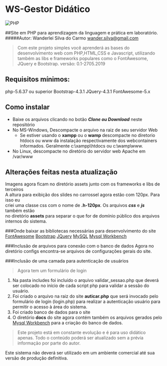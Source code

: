 WS-Gestor Didático
==================

![PHP](https://alexandrebbarbosa.files.wordpress.com/2016/01/php-elephant.png)

##Site em PHP para aprendizagem da linguagem e prática em laboratório.
#####Autor: Wanderlei Silva do Carmo  <wander.silva@gmail.com>

>Com este projeto simples você aprenderá as bases do desenvolvimento web com PHP,HTML,CSS e Javascript, utilizando também as libs e frameworks populares como o FontAwesome, JQuery e Bootstrap.
versão: 0.1-2705.2019

Requisitos mínimos:
------------------

php-5.6.37 ou superior
Bootstrap-4.3.1
JQuery-4.3.1
FontAwesome-5.x

Como instalar
-------------

* Baixe os arquivos clicando no botão **_Clone ou Download_** neste repositório
* No MS-Windows, Descompacte o arquivo na raiz de seu servidor Web
  + Se estiver usando o **__xampp__** ou o **__wamp__** descompacte no diretorio htdocs ou www da instalação respectivamente dos webcontainers informados. Geralmente c:\xampp\htdocs ou c:\wamp\www.
* No Linux, descompacte no diretório do servidor web Apache em /var/www


Alterações feitas nesta atualização
-----------------------------------
Imagens agora ficam no diretório assets junto com os frameworks e libs de terceiros  
A altura para exibição dos slides no carrossel agora estão com 120px. Para isso eu  
criei uma classe css com o nome de **.h-120px**. Os arquivos **_css_** e **_js_** também estão  
no diretório **assets** para separar o que for de domínio público dos arquivos internos do sistema.  

###Onde baixar as bibliotecas necessárias para desenvolvimento do site
[FontAwesome](https://use.fontawesome.com/releases/v5.8.2/fontawesome-free-5.8.2-web.zip)
[Bootstrap](https://github.com/twbs/bootstrap/releases/download/v4.3.1/bootstrap-4.3.1-dist.zip)
[JQuery](https://code.jquery.com/jquery-3.4.1.min.js)
[MySQL](https://dev.mysql.com/downloads/windows/)
[Mysql Workbench](https://dev.mysql.com/downloads/workbench/)

###Inclusão de arquivos para conexão com o banco de dados
Agora no diretório configs encontra-se arquivos de configurações gerais do site.

###Inclusão de uma camada para autenticação de usuários

>Agora tem um formulário de login
1. Na pasta includes foi incluído o arquivo validar_sessao.php que deverá ser colocado no início de cada script php para validar a sessão do usuário.  
2. Foi criado o arquivo na raiz do site **auticar.php** que será invocado pelo formulário de login (login.php) para realizar a autenticação usuário para permitir o acesso à área do sistema.
3. Foi criado banco de dados para o site
4. O diretório __docs__ do site agora contém também os arquivos gerados pelo [Mysql Workbench](https://dev.mysql.com/downloads/workbench/) para a criação do banco de dados.


>Este projeto está em constante evolução e é para uso didático apenas. Todo o conteúdo poderá ser atualizado sem a prévia informação por parte do autor. 

Este sistema não deverá ser utilizado em um ambiente comercial até sua versão de produção definitiva.




